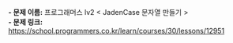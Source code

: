 **- 문제 이름:** 프로그래머스 lv2 < JadenCase 문자열 만들기 >  
**- 문제 링크:** https://school.programmers.co.kr/learn/courses/30/lessons/12951
